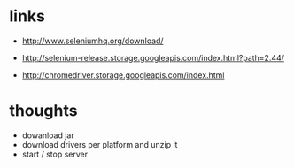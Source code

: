 # links

- http://www.seleniumhq.org/download/
- http://selenium-release.storage.googleapis.com/index.html?path=2.44/

- http://chromedriver.storage.googleapis.com/index.html


# thoughts

- dowanload jar
- download drivers per platform and unzip it
- start / stop server
